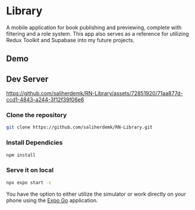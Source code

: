 # Library

A mobile application for book publishing and previewing, complete with filtering and a role system. This app also serves as a reference for utilizing Redux Toolkit and Supabase into my future projects.

## Demo

## Dev Server

https://github.com/saliherdemk/RN-Library/assets/72851920/71aa877d-ccd1-4843-a244-3f12f39f06e6


### Clone the repository

```bash
git clone https://github.com/saliherdemk/RN-Library.git
```

### Install Dependicies

```bash
npm install
```

### Serve it on local

```bash
npx expo start -c
```

You have the option to either utilize the simulator or work directly on your phone using the [Expo Go](https://expo.dev/client) application.
